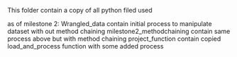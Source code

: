 This folder contain a copy of all python filed used

as of milestone 2: 
Wrangled_data contain initial process to manipulate dataset with out method chaining
milestone2_methodchaining contain same process above but with method chaining
project_function contain copied load_and_process function with some added process